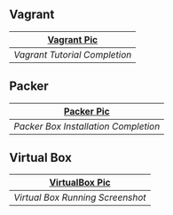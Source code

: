 ## Vagrant

| [Vagrant Pic](https://github.com/illinoistech-itm/bpatel68/blob/master/itmo-544/Week-02/images/pic1.jpg) | 
|:--:| 
| *Vagrant Tutorial Completion* |


## Packer

| [Packer Pic](https://github.com/illinoistech-itm/bpatel68/blob/master/itmo-544/Week-02/images/pic2.jpg "Packer completion screenshot")| 
|:--:| 
| *Packer Box Installation Completion* |


## Virtual Box

| [VirtualBox Pic](https://github.com/illinoistech-itm/bpatel68/blob/master/itmo-544/Week-02/images/pic3.jpg "Box Started Successfully") |
|:--:| 
| *Virtual Box Running Screenshot* |
